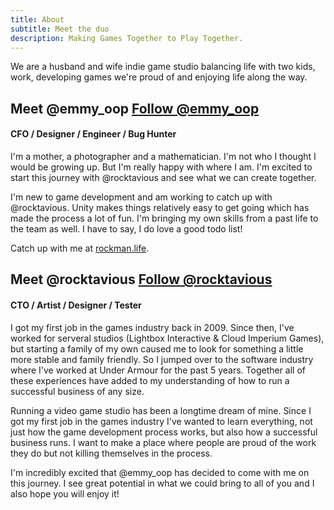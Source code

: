 ```yaml
---
title: About
subtitle: Meet the duo
description: Making Games Together to Play Together.
---
```


We are a husband and wife indie game studio balancing life with two kids, work, developing games we're proud of and enjoying life along the way.

## Meet @emmy_oop <a href="https://twitter.com/emmy_oop?ref_src=twsrc%5Etfw" class="twitter-follow-button" data-show-screen-name="false" data-show-count="false">Follow @emmy_oop</a>
#### CFO / Designer / Engineer / Bug Hunter

I'm a mother, a photographer and a mathematician.  I'm not who I thought I would be growing up.  But I'm really happy with where I am.  I'm excited to start this journey with @rocktavious and see what we can create together.  

I'm new to game development and am working to catch up with @rocktavious.  Unity makes things relatively easy to get going which has made the process a lot of fun.  I'm bringing my own skills from a past life to the team as well.  I have to say, I do love a good todo list!

Catch up with me at [rockman.life](https://www.rockman.life).


## Meet @rocktavious <a href="https://twitter.com/rocktavious?ref_src=twsrc%5Etfw" class="twitter-follow-button" data-show-screen-name="false" data-show-count="false">Follow @rocktavious</a>
#### CTO / Artist / Designer / Tester

I got my first job in the games industry back in 2009. Since then, I've worked for serveral studios (Lightbox Interactive & Cloud Imperium Games), but starting a family of my own caused me to look for something a little more stable and family friendly.  So I jumped over to the software industry where I've worked at Under Armour for the past 5 years.  Together all of these experiences have added to my understanding of how to run a successful business of any size.

Running a video game studio has been a longtime dream of mine.  Since I got my first job in the games industry I've wanted to learn everything, not just how the game development process works, but also how a successful business runs.  I want to make a place where people are proud of the work they do but not killing themselves in the process.

I'm incredibly excited that @emmy_oop has decided to come with me on this journey.  I see great potential in what we could bring to all of you and I also hope you will enjoy it!

